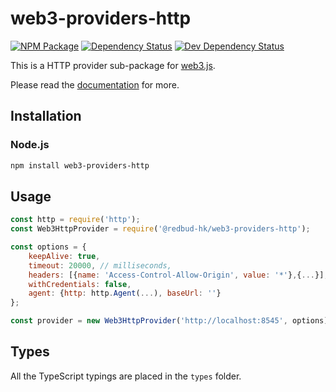 # web3-providers-http

[![NPM Package][npm-image]][npm-url] [![Dependency Status][deps-image]][deps-url] [![Dev Dependency Status][deps-dev-image]][deps-dev-url]

This is a HTTP provider sub-package for [web3.js][repo].

Please read the [documentation][docs] for more.

## Installation

### Node.js

```bash
npm install web3-providers-http
```

## Usage

```js
const http = require('http');
const Web3HttpProvider = require('@redbud-hk/web3-providers-http');

const options = {
    keepAlive: true,
    timeout: 20000, // milliseconds,
    headers: [{name: 'Access-Control-Allow-Origin', value: '*'},{...}],
    withCredentials: false,
    agent: {http: http.Agent(...), baseUrl: ''}
};

const provider = new Web3HttpProvider('http://localhost:8545', options);
```

## Types

All the TypeScript typings are placed in the `types` folder.

[docs]: http://web3js.readthedocs.io/en/1.0/
[repo]: https://github.com/redbud-hk/web3.js
[npm-image]: https://img.shields.io/npm/dm/web3-providers-http.svg
[npm-url]: https://npmjs.org/package/web3-providers-http
[deps-image]: https://david-dm.org/redbud-hk/web3.js/1.x/status.svg?path=packages/web3-providers-http
[deps-url]: https://david-dm.org/redbud-hk/web3.js/1.x?path=packages/web3-providers-http
[deps-dev-image]: https://david-dm.org/redbud-hk/web3.js/1.x/dev-status.svg?path=packages/web3-providers-http
[deps-dev-url]: https://david-dm.org/redbud-hk/web3.js/1.x?type=dev&path=packages/web3-providers-http
